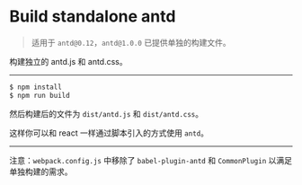 # Build standalone antd

> 适用于 `antd@0.12`，`antd@1.0.0` 已提供单独的构建文件。

构建独立的 antd.js 和 antd.css。

----

```bash
$ npm install
$ npm run build
```

然后构建后的文件为 `dist/antd.js` 和 `dist/antd.css`。

这样你可以和 react 一样通过脚本引入的方式使用 `antd`。

---

注意：`webpack.config.js` 中移除了 `babel-plugin-antd` 和 `CommonPlugin` 以满足单独构建的需求。
